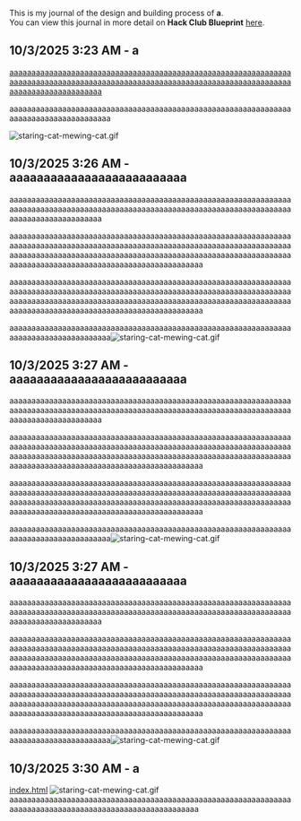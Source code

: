 <!--
  ===================    !!READ THIS NOTICE!!   ====================
  DO NOT edit this file manually. Your changes WILL BE OVERWRITTEN!
  This journal is auto generated and updated by Hack Club Blueprint.
  To edit this file, please edit your journal entries on Blueprint.
  ==================================================================
-->

This is my journal of the design and building process of **a**.  
You can view this journal in more detail on **Hack Club Blueprint** [here](https://blueprint.hackclub.com/projects/43).


## 10/3/2025 3:23 AM - a  

[aaaaaaaaaaaaaaaaaaaaaaaaaaaaaaaaaaaaaaaaaaaaaaaaaaaaaaaaaaaaaaaaaaaaaaaaaaaaaaaaaaaaaaaaaaaaaaaaaaaaaaaaaaaaaaaaaaaaaaaaaaaaaaaaaaaaaaaaaaaaaaaaaaaaa](javascript:alert(1))

aaaaaaaaaaaaaaaaaaaaaaaaaaaaaaaaaaaaaaaaaaaaaaaaaaaaaaaaaaaaaaaaaaaaaaaaaaaaaaaaaaaaaaa

![staring-cat-mewing-cat.gif](https://blueprint.hackclub.com/user-attachments/blobs/redirect/eyJfcmFpbHMiOnsiZGF0YSI6MTM4LCJwdXIiOiJibG9iX2lkIn19--3afff3d080cee8de49d43dd2949ed1409522e905/staring-cat-mewing-cat.gif)
  

## 10/3/2025 3:26 AM - aaaaaaaaaaaaaaaaaaaaaaaaaa  

aaaaaaaaaaaaaaaaaaaaaaaaaaaaaaaaaaaaaaaaaaaaaaaaaaaaaaaaaaaaaaaaaaaaaaaaaaaaaaaaaaaaaaaaaaaaaaaaaaaaaaaaaaaaaaaaaaaaaaaaaaaaaaaaaaaaaaaaaaaaaaaaaaaaa

aaaaaaaaaaaaaaaaaaaaaaaaaaaaaaaaaaaaaaaaaaaaaaaaaaaaaaaaaaaaaaaaaaaaaaaaaaaaaaaaaaaaaaaaaaaaaaaaaaaaaaaaaaaaaaaaaaaaaaaaaaaaaaaaaaaaaaaaaaaaaaaaaaaaaaaaaaaaaaaaaaaaaaaaaaaaaaaaaaaaaaaaaaaaaaaaaaaaaaaaaaaaaaaaaaaaaaaaaaaaaaaaaaaaaaaaaaaa

aaaaaaaaaaaaaaaaaaaaaaaaaaaaaaaaaaaaaaaaaaaaaaaaaaaaaaaaaaaaaaaaaaaaaaaaaaaaaaaaaaaaaaaaaaaaaaaaaaaaaaaaaaaaaaaaaaaaaaaaaaaaaaaaaaaaaaaaaaaaaaaaaaaaaaaaaaaaaaaaaaaaaaaaaaaaaaaaaaaaaaaaaaaaaaaaaaaaaaaaaaaaaaaaaaaaaaaaaaaaaaaaaaaaaaaaaaaa

aaaaaaaaaaaaaaaaaaaaaaaaaaaaaaaaaaaaaaaaaaaaaaaaaaaaaaaaaaaaaaaaaaaaaaaaaaaaaaaaaaaaaaa![staring-cat-mewing-cat.gif](https://blueprint.hackclub.com/user-attachments/blobs/redirect/eyJfcmFpbHMiOnsiZGF0YSI6MTM5LCJwdXIiOiJibG9iX2lkIn19--14fd1b3c33785e86c43fb505585132c48d6dd014/staring-cat-mewing-cat.gif)
  

## 10/3/2025 3:27 AM - aaaaaaaaaaaaaaaaaaaaaaaaaa  

aaaaaaaaaaaaaaaaaaaaaaaaaaaaaaaaaaaaaaaaaaaaaaaaaaaaaaaaaaaaaaaaaaaaaaaaaaaaaaaaaaaaaaaaaaaaaaaaaaaaaaaaaaaaaaaaaaaaaaaaaaaaaaaaaaaaaaaaaaaaaaaaaaaaa

aaaaaaaaaaaaaaaaaaaaaaaaaaaaaaaaaaaaaaaaaaaaaaaaaaaaaaaaaaaaaaaaaaaaaaaaaaaaaaaaaaaaaaaaaaaaaaaaaaaaaaaaaaaaaaaaaaaaaaaaaaaaaaaaaaaaaaaaaaaaaaaaaaaaaaaaaaaaaaaaaaaaaaaaaaaaaaaaaaaaaaaaaaaaaaaaaaaaaaaaaaaaaaaaaaaaaaaaaaaaaaaaaaaaaaaaaaaa

aaaaaaaaaaaaaaaaaaaaaaaaaaaaaaaaaaaaaaaaaaaaaaaaaaaaaaaaaaaaaaaaaaaaaaaaaaaaaaaaaaaaaaaaaaaaaaaaaaaaaaaaaaaaaaaaaaaaaaaaaaaaaaaaaaaaaaaaaaaaaaaaaaaaaaaaaaaaaaaaaaaaaaaaaaaaaaaaaaaaaaaaaaaaaaaaaaaaaaaaaaaaaaaaaaaaaaaaaaaaaaaaaaaaaaaaaaaa

aaaaaaaaaaaaaaaaaaaaaaaaaaaaaaaaaaaaaaaaaaaaaaaaaaaaaaaaaaaaaaaaaaaaaaaaaaaaaaaaaaaaaaa![staring-cat-mewing-cat.gif](https://blueprint.hackclub.com/user-attachments/blobs/redirect/eyJfcmFpbHMiOnsiZGF0YSI6MTM5LCJwdXIiOiJibG9iX2lkIn19--14fd1b3c33785e86c43fb505585132c48d6dd014/staring-cat-mewing-cat.gif)
  

## 10/3/2025 3:27 AM - aaaaaaaaaaaaaaaaaaaaaaaaaa  

aaaaaaaaaaaaaaaaaaaaaaaaaaaaaaaaaaaaaaaaaaaaaaaaaaaaaaaaaaaaaaaaaaaaaaaaaaaaaaaaaaaaaaaaaaaaaaaaaaaaaaaaaaaaaaaaaaaaaaaaaaaaaaaaaaaaaaaaaaaaaaaaaaaaa

aaaaaaaaaaaaaaaaaaaaaaaaaaaaaaaaaaaaaaaaaaaaaaaaaaaaaaaaaaaaaaaaaaaaaaaaaaaaaaaaaaaaaaaaaaaaaaaaaaaaaaaaaaaaaaaaaaaaaaaaaaaaaaaaaaaaaaaaaaaaaaaaaaaaaaaaaaaaaaaaaaaaaaaaaaaaaaaaaaaaaaaaaaaaaaaaaaaaaaaaaaaaaaaaaaaaaaaaaaaaaaaaaaaaaaaaaaaa

aaaaaaaaaaaaaaaaaaaaaaaaaaaaaaaaaaaaaaaaaaaaaaaaaaaaaaaaaaaaaaaaaaaaaaaaaaaaaaaaaaaaaaaaaaaaaaaaaaaaaaaaaaaaaaaaaaaaaaaaaaaaaaaaaaaaaaaaaaaaaaaaaaaaaaaaaaaaaaaaaaaaaaaaaaaaaaaaaaaaaaaaaaaaaaaaaaaaaaaaaaaaaaaaaaaaaaaaaaaaaaaaaaaaaaaaaaaa

aaaaaaaaaaaaaaaaaaaaaaaaaaaaaaaaaaaaaaaaaaaaaaaaaaaaaaaaaaaaaaaaaaaaaaaaaaaaaaaaaaaaaaa![staring-cat-mewing-cat.gif](https://blueprint.hackclub.com/user-attachments/blobs/redirect/eyJfcmFpbHMiOnsiZGF0YSI6MTM5LCJwdXIiOiJibG9iX2lkIn19--14fd1b3c33785e86c43fb505585132c48d6dd014/staring-cat-mewing-cat.gif)
  

## 10/3/2025 3:30 AM - a  

[index.html](/user-attachments/blobs/redirect/eyJfcmFpbHMiOnsiZGF0YSI6MTQxLCJwdXIiOiJibG9iX2lkIn19--66a0cfbb11932c1012a599dc4bd770a927a8845d/index.html)
![staring-cat-mewing-cat.gif](https://blueprint.hackclub.com/user-attachments/blobs/redirect/eyJfcmFpbHMiOnsiZGF0YSI6MTQwLCJwdXIiOiJibG9iX2lkIn19--6cc582be49072c6193d7df4675e9620a77ef0f6c/staring-cat-mewing-cat.gif)
aaaaaaaaaaaaaaaaaaaaaaaaaaaaaaaaaaaaaaaaaaaaaaaaaaaaaaaaaaaaaaaaaaaaaaaaaaaaaaaaaaaaaaaaaaaaaaaaaaaaaaaaaaa  

